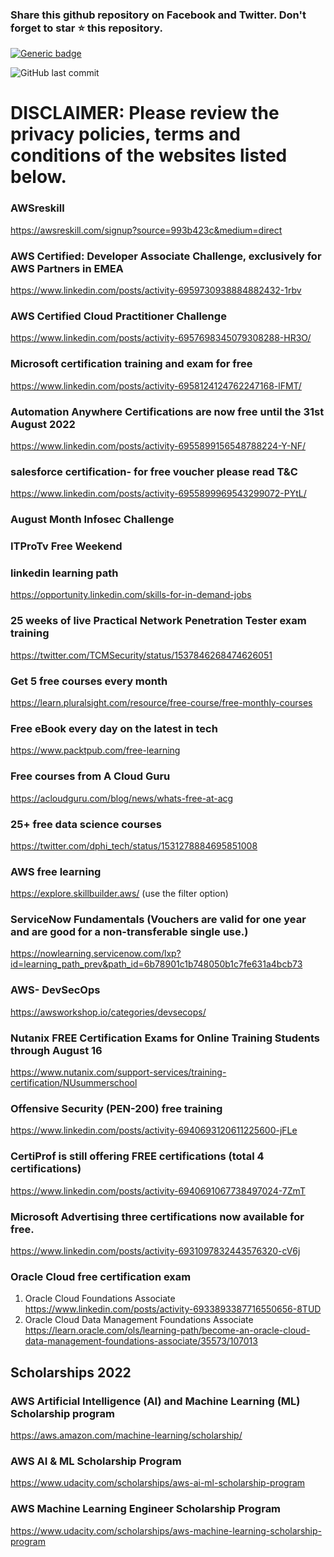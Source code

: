 ### Share this github repository on Facebook and Twitter. Don't forget to star ⭐ this repository. 

[![Generic badge](https://img.shields.io/badge/%20Follow%20me%20on%20LinkedIn-most%20recent%20updates-green.svg)](https://www.linkedin.com/posts/activity-6933891706970849280-rx-7)

![GitHub last commit](https://img.shields.io/github/last-commit/josepraveen/free_monthly_learning_resources)


# DISCLAIMER: Please review the privacy policies, terms and conditions of the websites listed below.

### AWSreskill
https://awsreskill.com/signup?source=993b423c&medium=direct

### AWS Certified: Developer Associate Challenge, exclusively for AWS Partners in EMEA
https://www.linkedin.com/posts/activity-6959730938884882432-1rbv 

### AWS Certified Cloud Practitioner Challenge
https://www.linkedin.com/posts/activity-6957698345079308288-HR3O/

### Microsoft certification training and exam for free
https://www.linkedin.com/posts/activity-6958124124762247168-lFMT/

### Automation Anywhere Certifications are now free until the 31st August 2022
https://www.linkedin.com/posts/activity-6955899156548788224-Y-NF/

### salesforce certification- for free voucher please read T&C
https://www.linkedin.com/posts/activity-6955899969543299072-PYtL/

### August Month Infosec Challenge 


### ITProTv Free Weekend 

### linkedin learning path
https://opportunity.linkedin.com/skills-for-in-demand-jobs

###  25 weeks of live Practical Network Penetration Tester exam training
https://twitter.com/TCMSecurity/status/1537846268474626051

### Get 5 free courses every month 
https://learn.pluralsight.com/resource/free-course/free-monthly-courses

### Free eBook every day on the latest in tech 
https://www.packtpub.com/free-learning

### Free courses from A Cloud Guru 
https://acloudguru.com/blog/news/whats-free-at-acg

### 25+ free data science courses
https://twitter.com/dphi_tech/status/1531278884695851008

### AWS free learning
https://explore.skillbuilder.aws/ (use the filter option)

### ServiceNow Fundamentals (Vouchers are valid for one year and are good for a non-transferable single use.)
https://nowlearning.servicenow.com/lxp?id=learning_path_prev&path_id=6b78901c1b748050b1c7fe631a4bcb73

### AWS- DevSecOps 
https://awsworkshop.io/categories/devsecops/

### Nutanix FREE Certification Exams for Online Training Students through August 16
https://www.nutanix.com/support-services/training-certification/NUsummerschool

### Offensive Security (PEN-200) free training 
https://www.linkedin.com/posts/activity-6940693120611225600-jFLe

### CertiProf is still offering FREE certifications (total 4 certifications)
https://www.linkedin.com/posts/activity-6940691067738497024-7ZmT

### Microsoft Advertising three certifications now available for free. 
https://www.linkedin.com/posts/activity-6931097832443576320-cV6j

### Oracle Cloud free certification exam 
1) Oracle Cloud Foundations Associate 
https://www.linkedin.com/posts/activity-6933893387716550656-8TUD
2) Oracle Cloud Data Management Foundations Associate
https://learn.oracle.com/ols/learning-path/become-an-oracle-cloud-data-management-foundations-associate/35573/107013


Scholarships 2022
-----------------------------

### AWS Artificial Intelligence (AI) and Machine Learning (ML) Scholarship program
https://aws.amazon.com/machine-learning/scholarship/
 
### AWS AI & ML Scholarship Program
https://www.udacity.com/scholarships/aws-ai-ml-scholarship-program

### AWS Machine Learning Engineer Scholarship Program
https://www.udacity.com/scholarships/aws-machine-learning-scholarship-program
